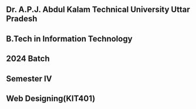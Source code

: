 ## Dr. A.P.J. Abdul Kalam Technical University Uttar Pradesh
## B.Tech in Information Technology
## 2024 Batch
## Semester IV
## Web Designing(KIT401)

